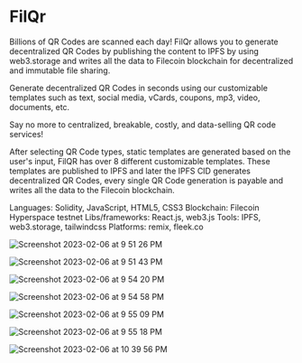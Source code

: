 # FilQr

Billions of QR Codes are scanned each day!
FilQr allows you to generate decentralized QR Codes by publishing the content to IPFS by using web3.storage and writes all the data to Filecoin blockchain for decentralized and immutable file sharing.

Generate decentralized QR Codes in seconds using our customizable templates such as text, social media, vCards, coupons, mp3, video, documents, etc.

Say no more to centralized, breakable, costly, and data-selling QR code services!


After selecting QR Code types, static templates are generated based on the user's input, FilQR has over 8 different customizable templates. These templates are published to IPFS and later the IPFS CID generates decentralized QR Codes, every single QR Code generation is payable and writes all the data to the Filecoin blockchain.

Languages: Solidity, JavaScript, HTML5, CSS3
Blockchain: Filecoin Hyperspace testnet
Libs/frameworks: React.js, web3.js
Tools: IPFS, web3.storage, tailwindcss
Platforms: remix, fleek.co 


![Screenshot 2023-02-06 at 9 51 26 PM](https://user-images.githubusercontent.com/68826419/217039109-e5fecb30-772d-41e1-9c37-0724e2d1c6f0.png)

![Screenshot 2023-02-06 at 9 51 43 PM](https://user-images.githubusercontent.com/68826419/217039160-2a8fc02e-4eca-42d9-96df-50a039447d9d.png)

![Screenshot 2023-02-06 at 9 54 20 PM](https://user-images.githubusercontent.com/68826419/217039174-a1cf3913-d864-4454-a092-433e3cb5dbe7.png)

![Screenshot 2023-02-06 at 9 54 58 PM](https://user-images.githubusercontent.com/68826419/217039201-79162893-3512-4790-876c-71c57a7e9e84.png)

![Screenshot 2023-02-06 at 9 55 09 PM](https://user-images.githubusercontent.com/68826419/217039213-08526860-c065-4098-985d-05f7d5131159.png)

![Screenshot 2023-02-06 at 9 55 18 PM](https://user-images.githubusercontent.com/68826419/217039815-c281fe22-7ac3-4f69-a4de-1901bb9c5a52.png)

![Screenshot 2023-02-06 at 10 39 56 PM](https://user-images.githubusercontent.com/68826419/217039309-26913761-e7fc-4fe6-b4e0-474db2f1160d.png)

